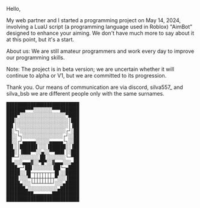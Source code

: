 Hello,

My web partner and I started a programming project on May 14, 2024, involving a LuaU script (a programming language used in Roblox) "AimBot" designed to enhance your aiming.
We don't have much more to say about it at this point, but it's a start.

About us: We are still amateur programmers and work every day to improve our programming skills.

Note: The project is in beta version; we are uncertain whether it will continue to alpha or V1, but we are committed to its progression.

Thank you.
     Our means of communication are via discord, silva557_ and silva_bsb we are different people only with the same surnames.

    ███████████████████████████
    ███████▀▀▀░░░░░░░▀▀▀███████
    ████▀░░░░░░░░░░░░░░░░░▀████
    ███│░░░░░░░░░░░░░░░░░░░│███
    ██▌│░░░░░░░░░░░░░░░░░░░│▐██
    ██░└┐░░░░░░░░░░░░░░░░░┌┘░██
    ██░░└┐░░░░░░░░░░░░░░░┌┘░░██
    ██░░┌┘▄▄▄▄▄░░░░░▄▄▄▄▄└┐░░██
    ██▌░│██████▌░░░▐██████│░▐██
    ███░│▐███▀▀░░▄░░▀▀███▌│░███
    ██▀─┘░░░░░░░▐█▌░░░░░░░└─▀██
    ██▄░░░▄▄▄▓░░▀█▀░░▓▄▄▄░░░▄██
    ████▄─┘██▌░░░░░░░▐██└─▄████
    █████░░▐█─┬┬┬┬┬┬┬─█▌░░█████
    ████▌░░░▀┬┼┼┼┼┼┼┼┬▀░░░▐████
    █████▄░░░└┴┴┴┴┴┴┴┘░░░▄█████
    ███████▄░░░░░░░░░░░▄███████
    ██████████▄▄▄▄▄▄▄██████████
    ███████████████████████████
